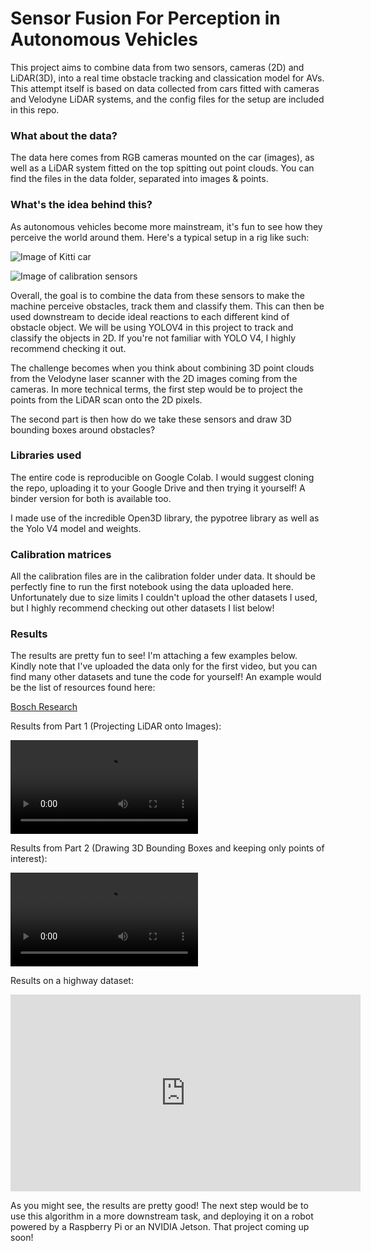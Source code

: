 # Sensor Fusion For Perception in Autonomous Vehicles

This project aims to combine data from two sensors, cameras (2D) and LiDAR(3D), into a real time obstacle tracking and classication model for AVs. This attempt itself is based on data collected from cars fitted with cameras and Velodyne LiDAR systems, and the config files for the setup are included in this repo. 

### What about the data?

The data here comes from RGB cameras mounted on the car (images), as well as a LiDAR system fitted on the top spitting out point clouds. You can find the files in the data folder, separated into images & points. 

### What's the idea behind this? 

As autonomous vehicles become more mainstream, it's fun to see how they perceive the world around them. Here's a typical setup in a rig like such: 

![Image of Kitti car](http://www.cvlibs.net/datasets/kitti/images/passat_sensors.jpg)

![Image of calibration sensors](http://www.cvlibs.net/datasets/kitti/images/setup_top_view.png) 

Overall, the goal is to combine the data from these sensors to make the machine perceive obstacles, track them and classify them. This can then be used downstream to decide ideal reactions to each different kind of obstacle object. We will be using YOLOV4 in this project to track and classify the objects in 2D. If you're not familiar with YOLO V4, I highly recommend checking it out. 

The challenge becomes when you think about combining 3D point clouds from the Velodyne laser scanner with the 2D images coming from the cameras. In more technical terms, the first step would be to project the points from the LiDAR scan onto the 2D pixels. 

The second part is then how do we take these sensors and draw 3D bounding boxes around obstacles? 

### Libraries used

The entire code is reproducible on Google Colab. I would suggest cloning the repo, uploading it to your Google Drive and then trying it yourself! A binder version for both is available too. 

I made use of the incredible Open3D library, the pypotree library as well as the Yolo V4 model and weights. 

### Calibration matrices

All the calibration files are in the calibration folder under data. It should be perfectly fine to run the first notebook using the data uploaded here. Unfortunately due to size limits I couldn't upload the other datasets I used, but I highly recommend checking out other datasets I list below! 

### Results

The results are pretty fun to see! I'm attaching a few examples below. Kindly note that I've uploaded the data only for the first video, but you can find many other datasets and tune the code for yourself! An example would be the list of resources found here: 

[Bosch Research](https://urldefense.proofpoint.com/v2/url?u=https-3A__boschresearch.github.io_multimodalperception_dataset.html&d=DwMFaQ&c=slrrB7dE8n7gBJbeO0g-IQ&r=ZnIuaHadJD6IoVO0ugTNdQ&m=dT-OdSPL6ji2w03685zyuGTp8czh8nkX6nnpD71MD6Q&s=_QvWUH4w4VHagISyAhlF19wSNyvNGAG5VjxskSipr8k&e=)

Results from Part 1 (Projecting LiDAR onto Images): 

![first_vid](videos/out.mp4)


Results from Part 2 (Drawing 3D Bounding Boxes and keeping only points of interest): 

![urban setting](videos/out_3.mp4)



Results on a highway dataset: 
<iframe width="560" height="315" src="https://www.youtube.com/embed/HX9XJiitiCI" title="YouTube video player" frameborder="0" allow="accelerometer; autoplay; clipboard-write; encrypted-media; gyroscope; picture-in-picture" allowfullscreen></iframe>


As you might see, the results are pretty good! The next step would be to use this algorithm in a more downstream task, and deploying it on a robot powered by a Raspberry Pi or an NVIDIA Jetson. That project coming up soon! 




